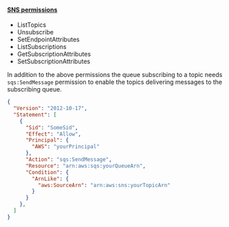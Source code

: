 #### [SNS permissions](https://docs.aws.amazon.com/sns/latest/dg/sns-access-policy-language-api-permissions-reference.html)

 * ListTopics
 * Unsubscribe
 * SetEndpointAttributes
 * ListSubscriptions
 * GetSubscriptionAttributes
 * SetSubscriptionAttributes

In addition to the above permissions the queue subscribing to a topic needs `sqs:SendMessage` permission to enable the topics delivering messages to the subscribing queue.

```json
{
  "Version": "2012-10-17",
  "Statement": [
    {
      "Sid": "SomeSid",
      "Effect": "Allow",
      "Principal": {
        "AWS": "yourPrincipal"
      },
      "Action": "sqs:SendMessage",
      "Resource": "arn:aws:sqs:yourQueueArn",
      "Condition": {
        "ArnLike": {
          "aws:SourceArn": "arn:aws:sns:yourTopicArn"
        }
      }
    },
  ]
}
```
